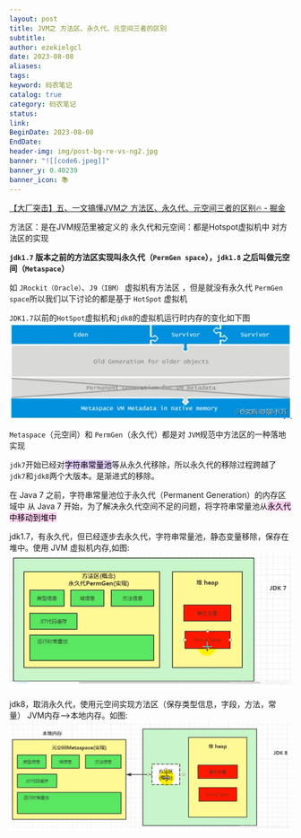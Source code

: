 ```yaml
---
layout: post
title: JVM之 方法区、永久代、元空间三者的区别
subtitle: 
author: ezekielgcl
date: 2023-08-08
aliases: 
tags: 
keyword: 码农笔记
catalog: true
category: 码农笔记
status: 
link: 
BeginDate: 2023-08-08
EndDate: 
header-img: img/post-bg-re-vs-ng2.jpg
banner: "![[code6.jpeg]]"
banner_y: 0.40239
banner_icon: 📚
---
```



[【大厂突击】五、一文搞懂JVM之 方法区、永久代、元空间三者的区别🔥 - 掘金](https://juejin.cn/post/7081987703335550989)

方法区：是在JVM规范里被定义的
永久代和元空间：都是Hotspot虚拟机中 对方法区的实现

**`jdk1.7` 版本之前的方法区实现叫永久代（`PermGen space`），`jdk1.8` 之后叫做元空间（`Metaspace`）**



如 `JRockit（Oracle）`、`J9（IBM）` 虚拟机有方法区 ，但是就没有永久代 `PermGen space`所以我们以下讨论的都是基于 `HotSpot` 虚拟机


`JDK1.7`以前的`HotSpot`虚拟机和`jdk8`的虚拟机运行时内存的变化如下图
![image.png](https://raw.githubusercontent.com/guchaolong/articleImgs/master/20230808041113.png)



`Metaspace`（元空间）和 `PermGen`（永久代）都是对 `JVM`规范中方法区的一种落地实现




`jdk7`开始已经对<mark style="background: #D2B3FFA6;">字符串常量池</mark>等从永久代移除，所以永久代的移除过程跨越了`jdk7`和`jdk8`两个大版本。是渐进式的移除。

在 Java 7 之前，字符串常量池位于永久代（Permanent Generation）的内存区域中
从 Java 7 开始，为了解决永久代空间不足的问题，将字符串常量池从<mark style="background: #FFB8EBA6;">永久代中移动到堆中</mark>
  


jdk1.7，有永久代，但已经逐步去永久代，字符串常量池，静态变量移除，保存在堆中。使用 JVM 虚拟机内存,如图:
![image.png](https://raw.githubusercontent.com/guchaolong/articleImgs/master/20230808042112.png)

jdk8，取消永久代，使用元空间实现方法区（保存类型信息，字段，方法，常量） JVM内存–>本地内存。如图:
![image.png](https://raw.githubusercontent.com/guchaolong/articleImgs/master/20230808042132.png)
